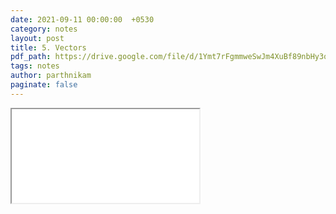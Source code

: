 ```yaml
---
date: 2021-09-11 00:00:00  +0530
category: notes
layout: post
title: 5. Vectors
pdf_path: https://drive.google.com/file/d/1Ymt7rFgmmweSwJm4XuBf89nbHy3qFAVC/preview?usp=sharing
tags: notes
author: parthnikam
paginate: false
---
```


<iframe class="embed-pdf" src="{{ page.pdf_path }}#toolbar=0" seamless="seamless" scrolling="no" style="overflow:hidden"></iframe>
